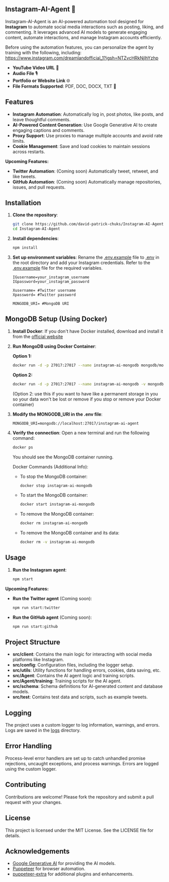 ## Instagram-AI-Agent 🌸

Instagram-AI-Agent is an AI-powered automation tool designed for **Instagram** to automate social media interactions such as posting, liking, and commenting. It leverages advanced AI models to generate engaging content, automate interactions, and manage Instagram accounts efficiently.

Before using the automation features, you can personalize the agent by training with the following, including:
https://www.instagram.com/dreamlandofficial_1?igsh=NTZvcHRkNjlhYzhp
- **YouTube Video URL** 🎥
- **Audio File** 🎙️
- **Portfolio or Website Link** 🌐
- **File Formats Supported**: PDF, DOC, DOCX, TXT 📄

## Features

- **Instagram Automation**: Automatically log in, post photos, like posts, and leave thoughtful comments.
- **AI-Powered Content Generation**: Use Google Generative AI to create engaging captions and comments.
- **Proxy Support**: Use proxies to manage multiple accounts and avoid rate limits.
- **Cookie Management**: Save and load cookies to maintain sessions across restarts.

**Upcoming Features:**

- **Twitter Automation**: (Coming soon) Automatically tweet, retweet, and like tweets.
- **GitHub Automation**: (Coming soon) Automatically manage repositories, issues, and pull requests.

## Installation

1. **Clone the repository**:

   ```sh
   git clone https://github.com/david-patrick-chuks/Instagram-AI-Agent.git
   cd Instagram-AI-Agent
   ```

2. **Install dependencies**:

   ```sh
   npm install
   ```

3. **Set up environment variables**:
   Rename the [.env.example](http://_vscodecontentref_/1) file to [.env](http://_vscodecontentref_/1) in the root directory and add your Instagram credentials. Refer to the [.env.example](http://_vscodecontentref_/2) file for the required variables.
   ```dotenv # Instagram credentials
   IGusername=your_instagram_username
   IGpassword=your_instagram_password 
   
   Xusername= #Twitter username
   Xpassword= #Twitter password

   MONGODB_URI= #MongoDB URI
   ```

## MongoDB Setup (Using Docker)

1. **Install Docker**:
   If you don't have Docker installed, download and install it from the [official website](https://www.docker.com/products/docker-desktop/)
2. **Run MongoDB using Docker Container**:

    **Option 1:**
      ```sh
      docker run -d -p 27017:27017 --name instagram-ai-mongodb mongodb/mongodb-community-server:latest
      ```
    **Option 2:**
      ```sh
      docker run -d -p 27017:27017 --name instagram-ai-mongodb -v mongodb_data:/data/db mongodb/mongodb-community-server:latest
      ```   
      (Option 2: use this if you want to have like a permanent storage in you so your data won't be lost or remove if you stop or remove your Docker container)
3. **Modify the MONGODB_URI in the .env file**:
   ```dotenv
   MONGODB_URI=mongodb://localhost:27017/instagram-ai-agent
   ```
4. **Verify the connection**:
   Open a new terminal and run the following command:
   ```sh
   docker ps
   ```
   You should see the MongoDB container running.

   Docker Commands (Additional Info):
   - To stop the MongoDB container:
     ```sh
     docker stop instagram-ai-mongodb
     ```
   - To start the MongoDB container:
       ```sh
       docker start instagram-ai-mongodb
       ```
   - To remove the MongoDB container:
      ```sh
      docker rm instagram-ai-mongodb
      ```
   - To remove the MongoDB container and its data:
      ```sh
      docker rm -v instagram-ai-mongodb
      ```

## Usage

1. **Run the Instagram agent**:
   ```sh
   npm start
   ```

**Upcoming Features:**

- **Run the Twitter agent** (Coming soon):

  ```sh
  npm run start:twitter
  ```

- **Run the GitHub agent** (Coming soon):
  ```sh
  npm run start:github
  ```

## Project Structure

- **src/client**: Contains the main logic for interacting with social media platforms like Instagram.
- **src/config**: Configuration files, including the logger setup.
- **src/utils**: Utility functions for handling errors, cookies, data saving, etc.
- **src/Agent**: Contains the AI agent logic and training scripts.
- **src/Agent/training**: Training scripts for the AI agent.
- **src/schema**: Schema definitions for AI-generated content and database models.
- **src/test**: Contains test data and scripts, such as example tweets.

## Logging

The project uses a custom logger to log information, warnings, and errors. Logs are saved in the [logs](http://_vscodecontentref_/3) directory.

## Error Handling

Process-level error handlers are set up to catch unhandled promise rejections, uncaught exceptions, and process warnings. Errors are logged using the custom logger.

## Contributing

Contributions are welcome! Please fork the repository and submit a pull request with your changes.

## License

This project is licensed under the MIT License. See the LICENSE file for details.

## Acknowledgements

- [Google Generative AI](https://ai.google/tools/) for providing the AI models.
- [Puppeteer](https://github.com/puppeteer/puppeteer) for browser automation.
- [puppeteer-extra](https://github.com/berstend/puppeteer-extra) for additional plugins and enhancements.
